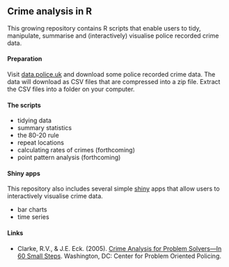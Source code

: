 ## Crime analysis in R

This growing repository contains R scripts that enable users to tidy, manipulate, summarise and (interactively) visualise police recorded crime data.

#### Preparation

Visit [data.police.uk](https://data.police.uk/data/) and download some police recorded crime data. The data will download as CSV files that are compressed into a zip file. Extract the CSV files into a folder on your computer. 

#### The scripts
  
* tidying data
* summary statistics
* the 80-20 rule
* repeat locations
* calculating rates of crimes (forthcoming)
* point pattern analysis (forthcoming)

#### Shiny apps

This repository also includes several simple [shiny](http://shiny.rstudio.com) apps that allow users to interactively visualise crime data.

* bar charts
* time series

#### Links

* Clarke, R.V., & J.E. Eck. (2005). [Crime Analysis for Problem Solvers—In 60 Small Steps](http://www.popcenter.org/library/reading/pdfs/55stepsUK.pdf). Washington, DC: Center for Problem Oriented Policing.

